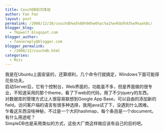 ```yaml
---
title: CouchDB初次体验
author: Fan Fan
layout: post
permalink: /2008/12/26/couchdb%e5%88%9d%e6%ac%a1%e4%bd%93%e9%aa%8c/
blogger_blog:
  - fkpwolf.blogspot.com
blogger_author:
  - fannoreply@blogger.com
blogger_permalink:
  - /2008/12/couchdb.html
categories:
  - Misc
---
```

我是在Ubuntu上面安装的，还算顺利，几个命令行就搞定，Windows下面可能得花些功夫。  
启动Server后，它有个控制台，Web界面的，功能虽不多，但是界面做的很专业，不知道采用的那个theme，看了下web的代码，用了不少jquery的东西。  
对数据库的管理方式让人很容易联想到Google App Base，可以自由的添加新的field。访问客户端的语言有很多种选择，我用java试了下，没遇到什么困难。  
乍看这东西没啥神秘，不过是一个大的hashmap，每个条目是一个document。有什么用途呢？  
SimpleDB也是采用类似的方式，这些大厂商这样做应该有自己的目的吧。